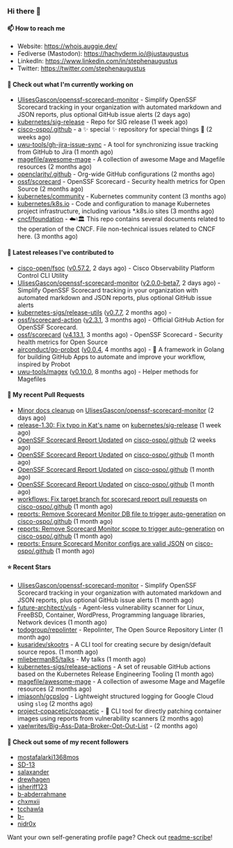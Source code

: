 ### Hi there 👋

#### 📫 How to reach me

- Website: https://whois.auggie.dev/
- Fediverse (Mastodon): https://hachyderm.io/@justaugustus
- LinkedIn: https://www.linkedin.com/in/stephenaugustus
- Twitter: https://twitter.com/stephenaugustus

#### 👷 Check out what I'm currently working on

- [UlisesGascon/openssf-scorecard-monitor](https://github.com/UlisesGascon/openssf-scorecard-monitor) - Simplify OpenSSF Scorecard tracking in your organization with automated markdown and JSON reports, plus optional GitHub issue alerts (2 days ago)
- [kubernetes/sig-release](https://github.com/kubernetes/sig-release) - Repo for SIG release (1 week ago)
- [cisco-ospo/.github](https://github.com/cisco-ospo/.github) - a ✨ special ✨ repository for special things 💫 (2 weeks ago)
- [uwu-tools/gh-jira-issue-sync](https://github.com/uwu-tools/gh-jira-issue-sync) - A tool for synchronizing issue tracking from GitHub to Jira (1 month ago)
- [magefile/awesome-mage](https://github.com/magefile/awesome-mage) - A collection of awesome Mage and Magefile resources (2 months ago)
- [openclarity/.github](https://github.com/openclarity/.github) - Org-wide GitHub configurations (2 months ago)
- [ossf/scorecard](https://github.com/ossf/scorecard) - OpenSSF Scorecard - Security health metrics for Open Source (2 months ago)
- [kubernetes/community](https://github.com/kubernetes/community) - Kubernetes community content (3 months ago)
- [kubernetes/k8s.io](https://github.com/kubernetes/k8s.io) - Code and configuration to manage Kubernetes project infrastructure, including various *.k8s.io sites (3 months ago)
- [cncf/foundation](https://github.com/cncf/foundation) - ☁️♮🏛 This repo contains several documents related to the operation of the CNCF. File non-technical issues related to CNCF here. (3 months ago)

#### 🔭 Latest releases I've contributed to

- [cisco-open/fsoc](https://github.com/cisco-open/fsoc) ([v0.57.2](https://github.com/cisco-open/fsoc/releases/tag/v0.57.2), 2 days ago) - Cisco Observability Platform Control CLI Utility
- [UlisesGascon/openssf-scorecard-monitor](https://github.com/UlisesGascon/openssf-scorecard-monitor) ([v2.0.0-beta7](https://github.com/UlisesGascon/openssf-scorecard-monitor/releases/tag/v2.0.0-beta7), 2 days ago) - Simplify OpenSSF Scorecard tracking in your organization with automated markdown and JSON reports, plus optional GitHub issue alerts
- [kubernetes-sigs/release-utils](https://github.com/kubernetes-sigs/release-utils) ([v0.7.7](https://github.com/kubernetes-sigs/release-utils/releases/tag/v0.7.7), 2 months ago) - 
- [ossf/scorecard-action](https://github.com/ossf/scorecard-action) ([v2.3.1](https://github.com/ossf/scorecard-action/releases/tag/v2.3.1), 3 months ago) - Official GitHub Action for OpenSSF Scorecard.
- [ossf/scorecard](https://github.com/ossf/scorecard) ([v4.13.1](https://github.com/ossf/scorecard/releases/tag/v4.13.1), 3 months ago) - OpenSSF Scorecard - Security health metrics for Open Source
- [airconduct/go-probot](https://github.com/airconduct/go-probot) ([v0.0.4](https://github.com/airconduct/go-probot/releases/tag/v0.0.4), 4 months ago) - 🤖 A framework in Golang for building GitHub Apps to automate and improve your workflow, inspired by Probot
- [uwu-tools/magex](https://github.com/uwu-tools/magex) ([v0.10.0](https://github.com/uwu-tools/magex/releases/tag/v0.10.0), 8 months ago) - Helper methods for Magefiles

#### 🔨 My recent Pull Requests

- [Minor docs cleanup](https://github.com/UlisesGascon/openssf-scorecard-monitor/pull/72) on [UlisesGascon/openssf-scorecard-monitor](https://github.com/UlisesGascon/openssf-scorecard-monitor) (2 days ago)
- [release-1.30: Fix typo in Kat&#39;s name](https://github.com/kubernetes/sig-release/pull/2406) on [kubernetes/sig-release](https://github.com/kubernetes/sig-release) (1 week ago)
- [OpenSSF Scorecard Report Updated](https://github.com/cisco-ospo/.github/pull/53) on [cisco-ospo/.github](https://github.com/cisco-ospo/.github) (2 weeks ago)
- [OpenSSF Scorecard Report Updated](https://github.com/cisco-ospo/.github/pull/47) on [cisco-ospo/.github](https://github.com/cisco-ospo/.github) (1 month ago)
- [OpenSSF Scorecard Report Updated](https://github.com/cisco-ospo/.github/pull/45) on [cisco-ospo/.github](https://github.com/cisco-ospo/.github) (1 month ago)
- [OpenSSF Scorecard Report Updated](https://github.com/cisco-ospo/.github/pull/40) on [cisco-ospo/.github](https://github.com/cisco-ospo/.github) (1 month ago)
- [workflows: Fix target branch for scorecard report pull requests](https://github.com/cisco-ospo/.github/pull/39) on [cisco-ospo/.github](https://github.com/cisco-ospo/.github) (1 month ago)
- [reports: Remove Scorecard Monitor DB file to trigger auto-generation](https://github.com/cisco-ospo/.github/pull/38) on [cisco-ospo/.github](https://github.com/cisco-ospo/.github) (1 month ago)
- [reports: Remove Scorecard Monitor scope to trigger auto-generation](https://github.com/cisco-ospo/.github/pull/37) on [cisco-ospo/.github](https://github.com/cisco-ospo/.github) (1 month ago)
- [reports: Ensure Scorecard Monitor configs are valid JSON](https://github.com/cisco-ospo/.github/pull/36) on [cisco-ospo/.github](https://github.com/cisco-ospo/.github) (1 month ago)

#### ⭐ Recent Stars

- [UlisesGascon/openssf-scorecard-monitor](https://github.com/UlisesGascon/openssf-scorecard-monitor) - Simplify OpenSSF Scorecard tracking in your organization with automated markdown and JSON reports, plus optional GitHub issue alerts (1 month ago)
- [future-architect/vuls](https://github.com/future-architect/vuls) - Agent-less vulnerability scanner for Linux, FreeBSD, Container, WordPress, Programming language libraries, Network devices (1 month ago)
- [todogroup/repolinter](https://github.com/todogroup/repolinter) - Repolinter, The Open Source Repository Linter (1 month ago)
- [kusaridev/skootrs](https://github.com/kusaridev/skootrs) - A CLI tool for creating secure by design/default source repos. (1 month ago)
- [mlieberman85/talks](https://github.com/mlieberman85/talks) - My talks (1 month ago)
- [kubernetes-sigs/release-actions](https://github.com/kubernetes-sigs/release-actions) - A set of reusable GitHub actions based on the Kubernetes Release Engineering Tooling (1 month ago)
- [magefile/awesome-mage](https://github.com/magefile/awesome-mage) - A collection of awesome Mage and Magefile resources (2 months ago)
- [imjasonh/gcpslog](https://github.com/imjasonh/gcpslog) - Lightweight structured logging for Google Cloud using `slog` (2 months ago)
- [project-copacetic/copacetic](https://github.com/project-copacetic/copacetic) - 🧵 CLI tool for directly patching container images using reports from vulnerability scanners (2 months ago)
- [yaelwrites/Big-Ass-Data-Broker-Opt-Out-List](https://github.com/yaelwrites/Big-Ass-Data-Broker-Opt-Out-List) -  (2 months ago)

#### 👯 Check out some of my recent followers

- [mostafalarki1368mos](https://github.com/mostafalarki1368mos)
- [SD-13](https://github.com/SD-13)
- [salaxander](https://github.com/salaxander)
- [drewhagen](https://github.com/drewhagen)
- [isheriff123](https://github.com/isheriff123)
- [b-abderrahmane](https://github.com/b-abderrahmane)
- [chxmxii](https://github.com/chxmxii)
- [tcchawla](https://github.com/tcchawla)
- [b-](https://github.com/b-)
- [nidr0x](https://github.com/nidr0x)

Want your own self-generating profile page? Check out [readme-scribe](https://github.com/muesli/readme-scribe)!
